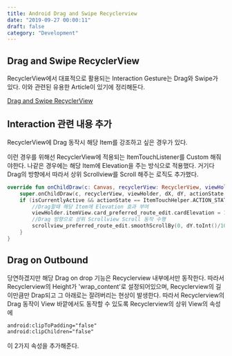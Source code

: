 ```yaml
---
title: Android Drag and Swipe Recyclerview
date: "2019-09-27 00:00:11"
draft: false
category: "Development"
---
```


## Drag and Swipe RecyclerView

RecyclerView에서 대표적으로 활용되는 Interaction Gesture는 Drag와 Swipe가 있다. 이와 관련된 유용한 Article이 있기에 정리해둔다.

[Drag and Swipe RecyclerView](http://dudmy.net/android/2018/05/02/drag-and-swipe-recyclerview/)

## Interaction 관련 내용 추가

RecyclerView에 Drag 동작시 해당 Item를 강조하고 싶은 경우가 있다.

이런 경우를 위해선 RecyclerView에 적용되는 ItemTouchListener를 Custom 해줘야한다. 나같은 경우에는 해당 Item에 Elevation을 주는 방식으로 적용했다.
거기다 Drag의 방향에서 따라서 상위 Scrollview를 Scroll 해주는 로직도 추가했다.

```kotlin
override fun onChildDraw(c: Canvas, recyclerView: RecyclerView, viewHolder: RecyclerView.ViewHolder, dX: Float, dY: Float, actionState: Int, isCurrentlyActive: Boolean) {
    super.onChildDraw(c, recyclerView, viewHolder, dX, dY, actionState, isCurrentlyActive)
    if (isCurrentlyActive && actionState == ItemTouchHelper.ACTION_STATE_DRAG) {
        //Drag할때 해당 Item에 Elevation 효과 부여
        viewHolder.itemView.card_preferred_route_edit.cardElevation = 10 * density
        //Drag 방향으로 상위 Scrollview Scroll 동작 수행
        scrollview_preferred_route_edit.smoothScrollBy(0, dY.toInt()/10)
    }
}
```

## Drag on Outbound

당연하겠지만 해당 Drag on drop 기능은 Recyclerview 내부에서만 동작한다. 따라서 Recyclerview의 Height가 'wrap_content'로 설정되어있으며, Recyclerview의 길이만큼만 Drap되고 그 아래로는 잘려버리는 현상이 발생한다.
따라서 Recyclerview의 Drag 동작이 View 바깥에서도 동작할 수 있도록 Recyclerview의 상위 View의 속성에

```xml
android:clipToPadding="false"
android:clipChildren="false"
```

이 2가지 속성을 추가해준다.

